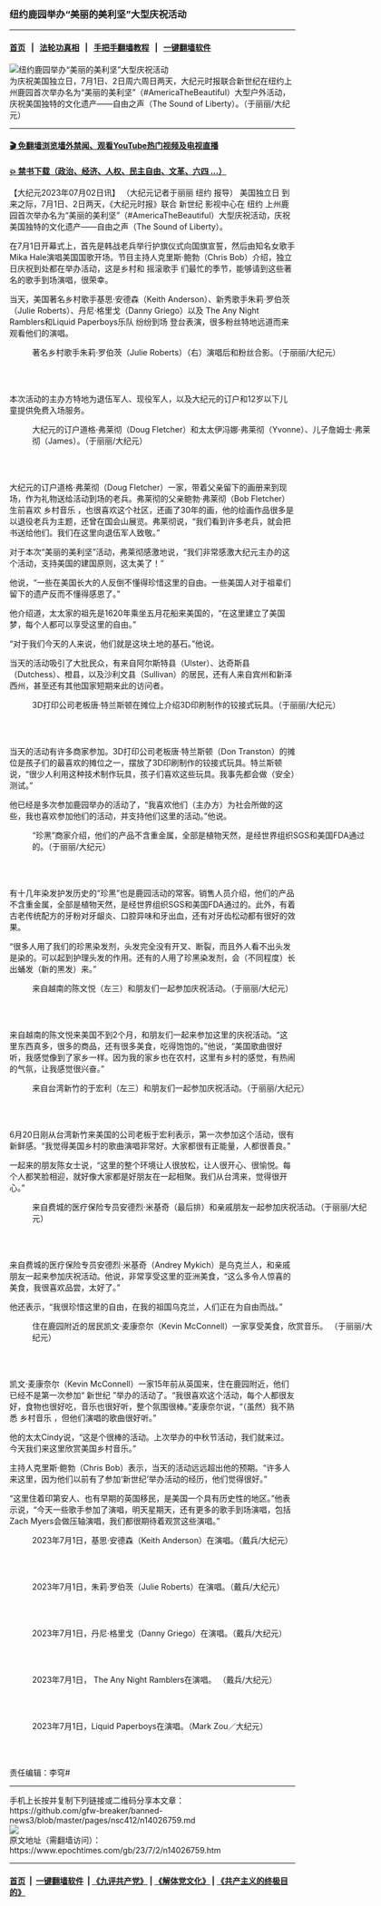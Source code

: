 ### 纽约鹿园举办“美丽的美利坚”大型庆祝活动
------------------------

#### [首页](https://github.com/gfw-breaker/banned-news3/blob/master/README.md) &nbsp;&nbsp;|&nbsp;&nbsp; [法轮功真相](https://github.com/begood0513/basic/blob/master/README.md)  &nbsp;&nbsp;|&nbsp;&nbsp; [手把手翻墙教程](https://github.com/gfw-breaker/guides/wiki)  &nbsp;&nbsp;|&nbsp;&nbsp; [一键翻墙软件](https://github.com/gfw-breaker/nogfw/blob/master/README.md)  



<div><img alt="纽约鹿园举办“美丽的美利坚”大型庆祝活动" class="attachment-djy_600_400 size-djy_600_400 wp-post-image" src="https://i.epochtimes.com/assets/uploads/2023/07/id14026770-0-20230701-ATB-LilyYu-on-Site-600x400.jpg"/>
<div class="caption">
 为庆祝美国独立日，7月1日、2日周六周日两天，大纪元时报联合新世纪在纽约上州鹿园首次举办名为“美丽的美利坚”（#AmericaTheBeautiful）大型户外活动，庆祝美国独特的文化遗产——自由之声（The Sound of Liberty）。（于丽丽/大纪元）
</div></div><hr/>

#### [ 🎬  免翻墙浏览墙外禁闻、观看YouTube热门视频及电视直播](https://github.com/gfw-breaker/HelloWorld)

#### [ 💥  禁书下载（政治、经济、人权、民主自由、文革、六四 ...）](https://github.com/gfw-breaker/books/blob/master/README.md)

<div><p>
 【大纪元2023年07月02日讯】
 <b>
 </b>
 <b>
 </b>
 （大纪元记者于丽丽
 <ok href="https://www.epochtimes.com/gb/tag/%E7%BA%BD%E7%BA%A6.html">
  纽约
 </ok>
 报导）
 <ok href="https://www.epochtimes.com/gb/tag/%E7%BE%8E%E5%9B%BD%E7%8B%AC%E7%AB%8B%E6%97%A5.html">
  美国独立日
 </ok>
 到来之际，7月1日、2日两天，《大纪元时报》联合
 <ok href="https://www.epochtimes.com/gb/tag/%E6%96%B0%E4%B8%96%E7%BA%AA.html">
  新世纪
 </ok>
 影视中心在
 <ok href="https://www.epochtimes.com/gb/tag/%E7%BA%BD%E7%BA%A6.html">
  纽约
 </ok>
 上州鹿园首次举办名为“美丽的美利坚”（#AmericaTheBeautiful）大型庆祝活动，庆祝美国独特的文化遗产——自由之声（The Sound of Liberty）。
</p>
<p class="p2">
 在7月1日开幕式上，首先是韩战老兵举行护旗仪式向国旗宣誓，然后由知名女歌手Mika Hale演唱美国国歌开场。节目主持人克里斯·鲍勃（Chris Bob）介绍，独立日庆祝到处都在举办活动，这是乡村和
 <ok href="https://www.epochtimes.com/gb/tag/%E6%91%87%E6%BB%9A%E6%AD%8C%E6%89%8B.html">
  摇滚歌手
 </ok>
 们最忙的季节，能够请到这些著名的歌手到场演唱，很荣幸。
</p>
<p class="p2">
 当天，美国著名乡村歌手基思·安德森（Keith Anderson）、新秀歌手朱莉·罗伯茨（Julie Roberts）、丹尼·格里戈（Danny Griego）以及
 <span class="s3">
  The Any Night Ramblers和Liquid Paperboys乐队
 </span>
 <span class="s4">
  纷纷到场
 </span>
 <span class="s3">
  登台表演，很多粉丝特地远道而来观看他们的演唱。
 </span>
</p>
<figure aria-describedby="caption-attachment-14026772" class="wp-caption aligncenter" id="attachment_14026772" style="width: 600px">
 <ok href="https://i.epochtimes.com/assets/uploads/2023/07/id14026772-13-20230701-ATB-LilyYu-Julie-Roberts-performer.jpg" target="_blank">
  <img alt="" class="size-large wp-image-14026772" src="https://i.epochtimes.com/assets/uploads/2023/07/id14026772-13-20230701-ATB-LilyYu-Julie-Roberts-performer-600x397.jpg"/>
 </ok>
 <br/><figcaption class="wp-caption-text" id="caption-attachment-14026772">
  著名乡村歌手朱莉·罗伯茨（Julie Roberts）（右）演唱后和粉丝合影。（于丽丽/大纪元）
 </figcaption><br/>
</figure><br/>
<p class="p5">
 本次活动的主办方特地为退伍军人、现役军人，以及大纪元的订户和12岁以下儿童提供免费入场服务。
</p>
<figure aria-describedby="caption-attachment-14026774" class="wp-caption aligncenter" id="attachment_14026774" style="width: 600px">
 <ok href="https://i.epochtimes.com/assets/uploads/2023/07/id14026774-12-20230701-ATB-LilyYu-Doug-Fletcher-Vendor.jpg" target="_blank">
  <img alt="" class="size-large wp-image-14026774" src="https://i.epochtimes.com/assets/uploads/2023/07/id14026774-12-20230701-ATB-LilyYu-Doug-Fletcher-Vendor-600x397.jpg"/>
 </ok>
 <br/><figcaption class="wp-caption-text" id="caption-attachment-14026774">
  大纪元的订户道格·弗莱彻（Doug Fletcher）和太太伊冯娜·弗莱彻（Yvonne）、儿子詹姆士·弗莱彻（James）。（于丽丽/大纪元）
 </figcaption><br/>
</figure><br/>
<p class="p5">
 大纪元的订户道格·弗莱彻（Doug Fletcher）一家，带着父亲留下的画册来到现场，作为礼物送给活动到场的老兵。弗莱彻的父亲鲍勃·弗莱彻（Bob Fletcher）生前喜欢
 <ok href="https://www.epochtimes.com/gb/tag/%E4%B9%A1%E6%9D%91%E9%9F%B3%E4%B9%90.html">
  乡村音乐
 </ok>
 ，也很喜欢这个社区，还画了30年的画，他的绘画作品很多是以退役老兵为主题，还曾在国会山展览。弗莱彻说，“我们看到许多老兵，就会把书送给他们。我们在这里向退伍军人致敬。”
</p>
<p class="p5">
 对于本次“美丽的美利坚”活动，弗莱彻感激地说，“我们非常感激大纪元主办的这个活动，支持美国的建国原则，这太美了！”
</p>
<p class="p5">
 他说，“一些在美国长大的人反倒不懂得珍惜这里的自由。一些美国人对于祖辈们留下的遗产反而不懂得感恩了。”
</p>
<p class="p5">
 他介绍道，太太家的祖先是1620年乘坐五月花船来美国的，“在这里建立了美国梦，每个人都可以享受这里的自由。”
</p>
<p class="p5">
 “对于我们今天的人来说，他们就是这块土地的基石。”他说。
</p>
<p class="p5">
 当天的活动吸引了大批民众，有来自阿尔斯特县（Ulster）、达奇斯县（Dutchess）、橙县，以及沙利文县（Sullivan）的居民，还有人来自宾州和新泽西州，甚至还有其他国家短期来此的访问者。
</p>
<figure aria-describedby="caption-attachment-14026775" class="wp-caption aligncenter" id="attachment_14026775" style="width: 600px">
 <ok href="https://i.epochtimes.com/assets/uploads/2023/07/id14026775-4-20230701-ATB-LilyYu-3DPrintingToy-Vendor.jpg" target="_blank">
  <img alt="" class="size-large wp-image-14026775" src="https://i.epochtimes.com/assets/uploads/2023/07/id14026775-4-20230701-ATB-LilyYu-3DPrintingToy-Vendor-600x397.jpg"/>
 </ok>
 <br/><figcaption class="wp-caption-text" id="caption-attachment-14026775">
  3D打印公司老板唐·特兰斯顿在摊位上介绍3D印刷制作的铰接式玩具。（于丽丽/大纪元）
 </figcaption><br/>
</figure><br/>
<p class="p5">
 当天的活动有许多商家参加。3D打印公司老板唐·特兰斯顿（Don Transton）的摊位是孩子们的最喜欢的摊位之一，摆放了3D印刷制作的铰接式玩具。特兰斯顿说，“很少人利用这种技术制作玩具，孩子们喜欢这些玩具。我事先都会做（安全）测试。”
</p>
<p class="p5">
 他已经是多次参加鹿园举办的活动了，“我喜欢他们（主办方）为社会所做的这些，我也喜欢参加他们的活动，并支持他们这里的活动。”他说。
</p>
<figure aria-describedby="caption-attachment-14026776" class="wp-caption aligncenter" id="attachment_14026776" style="width: 600px">
 <ok href="https://i.epochtimes.com/assets/uploads/2023/07/id14026776-3-20230701-ATB-LilyYu-ZhenHei-Vendor.jpg" target="_blank">
  <img alt="" class="size-large wp-image-14026776" src="https://i.epochtimes.com/assets/uploads/2023/07/id14026776-3-20230701-ATB-LilyYu-ZhenHei-Vendor-600x397.jpg"/>
 </ok>
 <br/><figcaption class="wp-caption-text" id="caption-attachment-14026776">
  “珍黑”商家介绍，他们的产品不含重金属，全部是植物天然，是经世界组织SGS和美国FDA通过的。（于丽丽/大纪元）
 </figcaption><br/>
</figure><br/>
<p class="p5">
 有十几年染发护发历史的“珍黑”也是鹿园活动的常客。销售人员介绍，他们的产品不含重金属，全部是植物天然，是经世界组织SGS和美国FDA通过的。此外，有着古老传统配方的牙粉对牙龈炎、口腔异味和牙出血，还有对牙齿松动都有很好的效果。
</p>
<p class="p5">
 “很多人用了我们的珍黑染发剂，头发完全没有开叉、断裂，而且外人看不出头发是染的。可以起到护理头发的作用。还有的人用了珍黑染发剂，会（不同程度）长出蛹发（新的黑发）来。”
</p>
<figure aria-describedby="caption-attachment-14026777" class="wp-caption aligncenter" id="attachment_14026777" style="width: 600px">
 <ok href="https://i.epochtimes.com/assets/uploads/2023/07/id14026777-9-20230701-ATB-LilyYu-Vietnamese-Visitor.jpg" target="_blank">
  <img alt="" class="size-large wp-image-14026777" src="https://i.epochtimes.com/assets/uploads/2023/07/id14026777-9-20230701-ATB-LilyYu-Vietnamese-Visitor-600x397.jpg"/>
 </ok>
 <br/><figcaption class="wp-caption-text" id="caption-attachment-14026777">
  来自越南的陈文悦（左三）和朋友们一起参加庆祝活动。（于丽丽/大纪元）
 </figcaption><br/>
</figure><br/>
<p class="p5">
 来自越南的陈文悦来美国不到2个月，和朋友们一起来参加这里的庆祝活动。“这里东西真多，很多的商品，还有很多美食，吃得饱饱的。”他说，“美国歌曲很好听，我感觉像到了家乡一样。因为我的家乡也在农村，这里有乡村的感觉，有热闹的气氛，让我感觉很兴奋。”
</p>
<figure aria-describedby="caption-attachment-14026778" class="wp-caption aligncenter" id="attachment_14026778" style="width: 600px">
 <ok href="https://i.epochtimes.com/assets/uploads/2023/07/id14026778-6-20230701-ATB-LilyYu-Mars-Yu-Taiwan-Visitor.jpg" target="_blank">
  <img alt="" class="size-large wp-image-14026778" src="https://i.epochtimes.com/assets/uploads/2023/07/id14026778-6-20230701-ATB-LilyYu-Mars-Yu-Taiwan-Visitor-600x397.jpg"/>
 </ok>
 <br/><figcaption class="wp-caption-text" id="caption-attachment-14026778">
  来自台湾新竹的于宏利（左三）和朋友们一起参加庆祝活动。（于丽丽/大纪元）
 </figcaption><br/>
</figure><br/>
<p class="p5">
 6月20日刚从台湾新竹来美国的公司老板于宏利表示，第一次参加这个活动，很有新鲜感。“我觉得美国乡村的歌曲演唱非常好。大家都很有正能量，人都很善良。”
</p>
<p class="p5">
 一起来的朋友陈女士说，“这里的整个环境让人很放松，让人很开心、很愉悦。每个人都笑脸相迎，就好像大家都是好朋友在一起相聚。我们从台湾来，觉得很开心。”
</p>
<figure aria-describedby="caption-attachment-14026781" class="wp-caption aligncenter" id="attachment_14026781" style="width: 600px">
 <ok href="https://i.epochtimes.com/assets/uploads/2023/07/id14026781-7-20230701-ATB-LilyYu-Andrey-Mykich-family-Visitor.jpg" target="_blank">
  <img alt="" class="size-large wp-image-14026781" src="https://i.epochtimes.com/assets/uploads/2023/07/id14026781-7-20230701-ATB-LilyYu-Andrey-Mykich-family-Visitor-600x397.jpg"/>
 </ok>
 <br/><figcaption class="wp-caption-text" id="caption-attachment-14026781">
  来自费城的医疗保险专员安德烈·米基奇（最后排）和亲戚朋友一起参加庆祝活动。（于丽丽/大纪元）
 </figcaption><br/>
</figure><br/>
<p class="p5">
 来自费城的医疗保险专员安德烈·米基奇（Andrey Mykich）是乌克兰人，和亲戚朋友一起来参加庆祝活动。他说，非常享受这里的亚洲美食，“这么多令人惊喜的美食，我很喜欢品尝，太好了。”
</p>
<p class="p5">
 他还表示，“我很珍惜这里的自由，在我的祖国乌克兰，人们正在为自由而战。”
</p>
<figure aria-describedby="caption-attachment-14026782" class="wp-caption aligncenter" id="attachment_14026782" style="width: 600px">
 <ok href="https://i.epochtimes.com/assets/uploads/2023/07/id14026782-11-20230701-ATB-LilyYu-Kevin-McConnell-visitor.jpg" target="_blank">
  <img alt="" class="size-large wp-image-14026782" src="https://i.epochtimes.com/assets/uploads/2023/07/id14026782-11-20230701-ATB-LilyYu-Kevin-McConnell-visitor-600x397.jpg"/>
 </ok>
 <br/><figcaption class="wp-caption-text" id="caption-attachment-14026782">
  住在鹿园附近的居民凯文·麦康奈尔（Kevin McConnell）一家享受美食，欣赏音乐。 （于丽丽/大纪元）
 </figcaption><br/>
</figure><br/>
<p class="p5">
 凯文·麦康奈尔（Kevin McConnell）一家15年前从英国来，住在鹿园附近，他们已经不是第一次参加“
 <ok href="https://www.epochtimes.com/gb/tag/%E6%96%B0%E4%B8%96%E7%BA%AA.html">
  新世纪
 </ok>
 ”举办的活动了。“我很喜欢这个活动，每个人都很友好，食物也很好吃，音乐也很好听，整个氛围很棒。”麦康奈尔说，“（虽然）我不熟悉
 <ok href="https://www.epochtimes.com/gb/tag/%E4%B9%A1%E6%9D%91%E9%9F%B3%E4%B9%90.html">
  乡村音乐
 </ok>
 ，但他们演唱的歌曲很好听。”
</p>
<p class="p5">
 他的太太Cindy说，“这是个很棒的活动。上次举办的中秋节活动，我们就来过。今天我们来这里欣赏美国乡村音乐。”
</p>
<p class="p5">
 主持人克里斯·鲍勃（Chris Bob）表示，当天的活动远远超出他的预期。“许多人来这里，因为他们以前有了参加‘新世纪’举办活动的经历，他们觉得很好。”
</p>
<p class="p5">
 “这里住着印第安人、也有早期的英国移民，是美国一个具有历史性的地区。”他表示说，“今天一些歌手参加了演唱，明天星期天，还有更多的歌手到场演唱，包括Zach Myers会做压轴演唱，我们都很期待着观赏这些演唱。”
</p>
<figure aria-describedby="caption-attachment-14026789" class="wp-caption aligncenter" id="attachment_14026789" style="width: 600px">
 <ok href="https://i.epochtimes.com/assets/uploads/2023/07/id14026789-2307012300001973.jpg" target="_blank">
  <img alt="" class="size-large wp-image-14026789" src="https://i.epochtimes.com/assets/uploads/2023/07/id14026789-2307012300001973-600x400.jpg" title=""/>
 </ok>
 <br/><figcaption class="wp-caption-text" id="caption-attachment-14026789">
  2023年7月1日，基思·安德森（Keith Anderson）在演唱。（戴兵/大纪元）
 </figcaption><br/>
</figure><br/>
<figure aria-describedby="caption-attachment-14026797" class="wp-caption aligncenter" id="attachment_14026797" style="width: 600px">
 <ok href="https://i.epochtimes.com/assets/uploads/2023/07/id14026797-2307012301331973.jpg" target="_blank">
  <img alt="" class="size-large wp-image-14026797" src="https://i.epochtimes.com/assets/uploads/2023/07/id14026797-2307012301331973-600x400.jpg" title=""/>
 </ok>
 <br/><figcaption class="wp-caption-text" id="caption-attachment-14026797">
  2023年7月1日，朱莉·罗伯茨（Julie Roberts）在演唱。（戴兵/大纪元）
 </figcaption><br/>
</figure><br/>
<figure aria-describedby="caption-attachment-14026890" class="wp-caption aligncenter" id="attachment_14026890" style="width: 600px">
 <ok href="https://i.epochtimes.com/assets/uploads/2023/07/id14026890-2307012259211973.jpg" target="_blank">
  <img alt="" class="size-large wp-image-14026890" src="https://i.epochtimes.com/assets/uploads/2023/07/id14026890-2307012259211973-600x400.jpg" title=""/>
 </ok>
 <br/><figcaption class="wp-caption-text" id="caption-attachment-14026890">
  <span class="s1">
   2023年7月1日，丹尼·格里戈（Danny Griego）在演唱。（戴兵/大纪元）
  </span>
 </figcaption><br/>
</figure><br/>
<figure aria-describedby="caption-attachment-14026791" class="wp-caption aligncenter" id="attachment_14026791" style="width: 600px">
 <ok href="https://i.epochtimes.com/assets/uploads/2023/07/id14026791-2307012259441973.jpg" target="_blank">
  <img alt="" class="size-large wp-image-14026791" src="https://i.epochtimes.com/assets/uploads/2023/07/id14026791-2307012259441973-600x400.jpg" title=""/>
 </ok>
 <br/><figcaption class="wp-caption-text" id="caption-attachment-14026791">
  2023年7月1日，
  <span class="s1">
   The Any Night Ramblers在演唱。
  </span>
  （戴兵/大纪元）
 </figcaption><br/>
</figure><br/>
<figure aria-describedby="caption-attachment-14026891" class="wp-caption aligncenter" id="attachment_14026891" style="width: 600px">
 <ok href="https://i.epochtimes.com/assets/uploads/2023/07/id14026891-4-20230701-ATB-Mark-Zou-Liquid-Paperboys-1.jpeg" target="_blank">
  <img alt="" class="size-large wp-image-14026891" src="https://i.epochtimes.com/assets/uploads/2023/07/id14026891-4-20230701-ATB-Mark-Zou-Liquid-Paperboys-1-600x397.jpeg"/>
 </ok>
 <br/><figcaption class="wp-caption-text" id="caption-attachment-14026891">
  2023年7月1日，Liquid Paperboys在演唱。（Mark Zou／大纪元）
 </figcaption><br/>
</figure><br/>
<p>
 责任编辑：李穹#
</p>
</div>
<hr/>
手机上长按并复制下列链接或二维码分享本文章：<br/>
https://github.com/gfw-breaker/banned-news3/blob/master/pages/nsc412/n14026759.md <br/>
<a href='https://github.com/gfw-breaker/banned-news3/blob/master/pages/nsc412/n14026759.md'><img src='https://github.com/gfw-breaker/banned-news3/blob/master/pages/nsc412/n14026759.md.png'/></a> <br/>
原文地址（需翻墙访问）：https://www.epochtimes.com/gb/23/7/2/n14026759.htm


------------------------
#### [首页](https://github.com/gfw-breaker/banned-news3/blob/master/README.md) &nbsp;|&nbsp; [一键翻墙软件](https://github.com/gfw-breaker/nogfw/blob/master/README.md) &nbsp;| [《九评共产党》](https://github.com/gfw-breaker/9ping.md/blob/master/README.md#九评之一评共产党是什么) | [《解体党文化》](https://github.com/gfw-breaker/jtdwh.md/blob/master/README.md) | [《共产主义的终极目的》](https://github.com/gfw-breaker/gczydzjmd.md/blob/master/README.md)


<img src='http://gfw-breaker.win/banned-news3/pages/nsc412/n14026759.md' width='0px' height='0px'/>